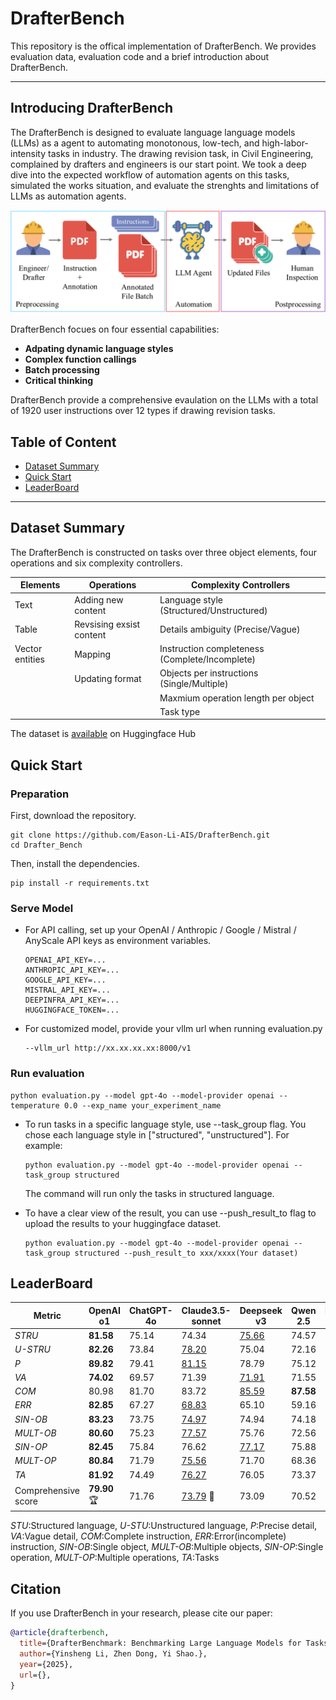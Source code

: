 # DrafterBench
This repository is the offical implementation of DrafterBench. We provides evaluation data, evaluation code and a brief introduction about DrafterBench.

---

## Introducing DrafterBench

The DrafterBench is designed to evaluate language language models (LLMs) as a agent to automating monotonous, low-tech, and high-labor-intensity tasks in industry. The drawing revision task, in Civil Engineering, complained by drafters and engineers is our start point. We took a deep dive into the expected workflow of automation agents on this tasks, simulated the works situation, and evaluate the strenghts and limitations of LLMs as automation agents.

![Automation Workflow](/figure/workflow.png "Automation Workflow")

DrafterBench focues on four essential capabilities:
- **Adpating dynamic language styles**
- **Complex function callings**
- **Batch processing**
- **Critical thinking**

DrafterBench provide a comprehensive evaulation on the LLMs with a total of 1920 user instructions over 12 types if drawing revision tasks.

## Table of Content

- [Dataset Summary](#dataset-summary)
- [Quick Start](#quick-start)
- [LeaderBoard](#leaderboard)

---

## Dataset Summary

The DrafterBench is constructed on tasks over three object elements, four operations and six complexity controllers.

| Elements       | Operations | Complexity Controllers |
|--------------|--------------|--------------|
| Text         | Adding new content                  |Language style (Structured/Unstructured)                  |
| Table         | Revsising exsist content                  |Details ambiguity (Precise/Vague)                  |
| Vector entities         | Mapping                  |Instruction completeness (Complete/Incomplete)                  |
|          | Updating format                  |Objects per instructions (Single/Multiple)                  |
|          |                   |Maxmium operation length per object                  |
|          |                   |Task type                    |

The dataset is [available](https://huggingface.co/datasets/Eason666/DrafterBenchmark) on Huggingface Hub

## Quick Start

### Preparation
First, download the repository.

```shell
git clone https://github.com/Eason-Li-AIS/DrafterBench.git
cd Drafter_Bench
```

Then, install the dependencies.

```shell
pip install -r requirements.txt
```

### Serve Model
- For API calling, set up your OpenAI / Anthropic / Google / Mistral / AnyScale API keys as environment variables.

    ```shell
    OPENAI_API_KEY=...
    ANTHROPIC_API_KEY=...
    GOOGLE_API_KEY=...
    MISTRAL_API_KEY=...
    DEEPINFRA_API_KEY=...
    HUGGINGFACE_TOKEN=...
    ```
- For customized model, provide your vllm url when running evaluation.py

    ```shell
    --vllm_url http://xx.xx.xx.xx:8000/v1
    ```

### Run evaluation

```shell
python evaluation.py --model gpt-4o --model-provider openai --temperature 0.0 --exp_name your_experiment_name
```

- To run tasks in a specific language style, use --task_group flag. You chose each language style in ["structured", "unstructured"]. For example:

  ```shell
  python evaluation.py --model gpt-4o --model-provider openai --task_group structured
  ```
  The command will run only the tasks in structured language.

- To have a clear view of the result, you can use --push_result_to flag to upload the results to your huggingface dataset.

  ```shell
  python evaluation.py --model gpt-4o --model-provider openai --task_group structured --push_result_to xxx/xxxx(Your dataset)
  ```

## LeaderBoard

| Metric  |  OpenAI o1 | ChatGPT-4o | Claude3.5-sonnet | Deepseek v3 | Qwen 2.5 | Llama3-Instruct |
|---------|-----------|------------|------------------|-------------|----------|-----------------|
| *STRU*    | **81.58**     | 75.14      | 74.34            | <ins>75.66</ins>       | 74.57    | 68.96           |
| *U-STRU*  | **82.26**     | 73.84      | <ins>78.20</ins>            | 75.04       | 72.16    | 67.92           |
| *P*       | **89.82**     | 79.41      | <ins>81.15</ins>            | 78.79       | 75.12    | 71.36           |
| *VA*      | **74.02**     | 69.57      | 71.39            | <ins>71.91</ins>       | 71.55    | 65.37           |
| *COM*     | 80.98     | 81.70      | 83.72            | <ins>85.59</ins>       | **87.58**    | 83.10           |
| *ERR*     | **82.85**     | 67.27      | <ins>68.83</ins>            | 65.10       | 59.16    | 53.78           |
| *SIN-OB*  | **83.23**     | 73.75      | <ins>74.97</ins>            | 74.94       | 74.18    | 67.22           |
| *MULT-OB* | **80.60**     | 75.23      | <ins>77.57</ins>            | 75.76       | 72.56    | 69.66           |
| *SIN-OP*  | **82.45**     | 75.84      | 76.62            | <ins>77.17</ins>       | 75.88    | 71.02           |
| *MULT-OP* | **80.84**     | 71.79      | <ins>75.56</ins>            | 71.70       | 68.36    | 63.27           |
| *TA*      | **81.92**     | 74.49      | <ins>76.27</ins>            | 76.05       | 73.37    | 68.44           |
|  Comprehensive score       |  **79.90** :trophy:    | 71.76      | <ins>73.79</ins> :gem:           | 73.09       | 70.52    | 64.95           |

*STU*:Structured language, *U-STU*:Unstructured language, *P*:Precise detail, *VA*:Vague detail, *COM*:Complete instruction, *ERR*:Error(incomplete) instruction, *SIN-OB*:Single object, *MULT-OB*:Multiple objects, *SIN-OP*:Single operation, *MULT-OP*:Multiple operations, *TA*:Tasks

## Citation

If you use DrafterBench in your research, please cite our paper:

```bibtex
@article{drafterbench,
  title={DrafterBenchmark: Benchmarking Large Language Models for Tasks Automation in Civil Engineering},
  author={Yinsheng Li, Zhen Dong, Yi Shao.},
  year={2025},
  url={},
}
